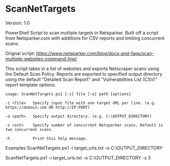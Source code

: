 # ScanNetTargets
Version: 1.0

PowerShell Script to scan mutliple targets in Netsparker. Built off a script from Netsparker.com with additions for CSV reports and limiting concurrent scans.
 
Orignal script: https://www.netsparker.com/blog/docs-and-faqs/scan-multiple-websites-command-line/

This script takes in a list of websites and exports Netscraper scans using the Default Scan Policy. Reports are exported to specified output directory using the default "Detailed Scan Report" and "Vulnerabilities List (CSV)" report template options.

    usage: ScanNetTargets.ps1 [-i] file [-o] path [options]

    -i <file>   Specify input file with one target URL per line. (e.g. https://domain.com OR http://IP:PORT)
            
    -o <path>   Specify output directory. (e.g. C:\OUTPUT_DIRECTORY)

    -s <int>    Specify number of concurrent Netsparker scans. Default is two concurrent scans.

    -h          Print this help message.

Examples
  ScanNetTargets.ps1 -i target_urls.txt -o C:\OUTPUT_DIRECTORY

  ScanNetTargets.ps1 -i target_urls.txt -o C:\OUTPUT_DIRECTORY -s 3
